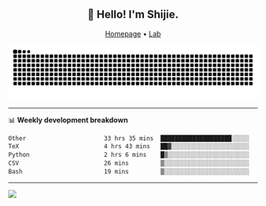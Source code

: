 <h2 align="center">👋 Hello! I'm Shijie.</h2>
<p align="center">
  <a href="https://xu-shi-jie.github.io"> Homepage</a> •
  <a href="https://onodalab.ees.hokudai.ac.jp"> Lab </a>
</p>

![Snake animation](https://github.com/xu-shi-jie/xu-shi-jie/blob/output/github-snake.svg)


-------

📊 **Weekly development breakdown**
<!--START_SECTION:waka-->

```txt
Other                      33 hrs 35 mins  ████████████████████░░░░░   79.67 %
TeX                        4 hrs 43 mins   ██▓░░░░░░░░░░░░░░░░░░░░░░   11.22 %
Python                     2 hrs 6 mins    █▒░░░░░░░░░░░░░░░░░░░░░░░   05.00 %
CSV                        26 mins         ▒░░░░░░░░░░░░░░░░░░░░░░░░   01.04 %
Bash                       19 mins         ▒░░░░░░░░░░░░░░░░░░░░░░░░   00.76 %
```

<!--END_SECTION:waka-->

-------
![](https://komarev.com/ghpvc/?username=xu-shi-jie&style=flat-square&color=blue) 
